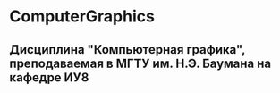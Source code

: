 # ComputerGraphics
## Дисциплина "Компьютерная графика", преподаваемая в МГТУ им. Н.Э. Баумана на кафедре ИУ8
